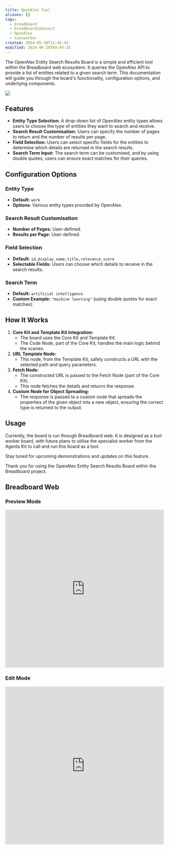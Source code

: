 ```yaml
---
title: OpenAlex Tool
aliases: []
tags:
  - breadboard
  - breadboard/phase/2
  - OpenAlex
  - toolworker
created: 2024-05-30T11:45:43
modified: 2024-06-20T09:04:35
---
```


The OpenAlex Entity Search Results Board is a simple and efficient tool within the Breadboard web ecosystem. It queries the OpenAlex API to provide a list of entities related to a given search term. This documentation will guide you through the board's functionality, configuration options, and underlying components.

![](https://youtu.be/HXbsFOdww-I)

## Features

- **Entity Type Selection:** A drop-down list of OpenAlex entity types allows users to choose the type of entities they want to search and receive.
- **Search Result Customisation:** Users can specify the number of pages to return and the number of results per page.
- **Field Selection:** Users can select specific fields for the entities to determine which details are returned in the search results.
- **Search Term Input:** The search term can be customised, and by using double quotes, users can ensure exact matches for their queries.

## Configuration Options

### Entity Type

- **Default:** `work`
- **Options:** Various entity types provided by OpenAlex.

### Search Result Customisation
- **Number of Pages:** User-defined.
- **Results per Page:** User-defined.

### Field Selection
- **Default:** `id,display_name,title,relevance_score`
- **Selectable Fields:** Users can choose which details to receive in the search results.

### Search Term
- **Default:** `artificial intelligence`
- **Custom Example:** `"machine learning"` (using double quotes for exact matches).

## How It Works

1. **Core Kit and Template Kit Integration:**
	- The board uses the Core Kit and Template Kit.
	- The Code Node, part of the Core Kit, handles the main logic behind the scenes.
2. **URL Template Node:**
	- This node, from the Template Kit, safely constructs a URL with the selected path and query parameters.
3. **Fetch Node:**
	- The constructed URL is passed to the Fetch Node (part of the Core Kit).
	- This node fetches the details and returns the response.
4. **Custom Node for Object Spreading:**
	- The response is passed to a custom node that spreads the properties of the given object into a new object, ensuring the correct type is returned to the output.

## Usage

Currently, the board is run through Breadboard web. It is designed as a tool worker board, with future plans to utilise the specialist worker from the Agents Kit to call and run this board as a tool.

Stay tuned for upcoming demonstrations and updates on this feature.

Thank you for using the OpenAlex Entity Search Results Board within the Breadboard project.

## Breadboard Web

### Preview Mode

<iframe src="https://breadboard-ai.web.app/?board=https://raw.githubusercontent.com/breadboard-ai/breadboard/main/packages/breadboard-web/public/graphs/open-alex-entity-search-list.json&embed" style="width: 100%; height: 500px; border: 0;"></iframe>

### Edit Mode

<iframe src="https://breadboard-ai.web.app/?board=https://raw.githubusercontent.com/breadboard-ai/breadboard/main/packages/breadboard-web/public/graphs/open-alex-entity-search-list.json&embed&edit" style="width: 100%; height: 500px; border: 0;"></iframe>
